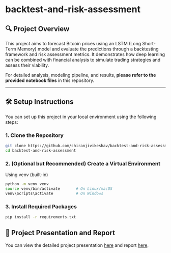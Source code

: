 # backtest-and-risk-assessment

## 🔍 Project Overview

This project aims to forecast Bitcoin prices using an LSTM (Long Short-Term Memory) model and evaluate the predictions through a backtesting framework and risk assessment metrics. It demonstrates how deep learning can be combined with financial analysis to simulate trading strategies and assess their viability.

For detailed analysis, modeling pipeline, and results, **please refer to the provided notebook files** in this repository.

---
## 🛠️ Setup Instructions

You can set up this project in your local environment using the following steps:

### 1. Clone the Repository
```bash
git clone https://github.com/chiranjivikeshav/backtest-and-risk-assessment.git
cd backtest-and-risk-assessment
```
### 2. (Optional but Recommended) Create a Virtual Environment
Using venv (built-in)
```bash
python -m venv venv
source venv/bin/activate       # On Linux/macOS
venv\Scripts\activate          # On Windows
```
### 3. Install Required Packages
```bash
pip install -r requirements.txt
```


## 📄 Project Presentation and Report

You can view the detailed project presentation [here](./Doc/Presentation.pdf) and report [here](./Doc/Report.pdf).
